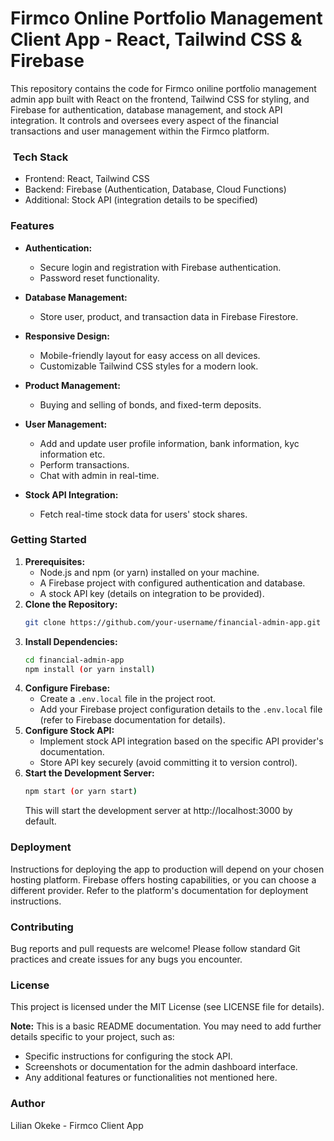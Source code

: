 #  Firmco Online Portfolio Management Client App - React, Tailwind CSS & Firebase

This repository contains the code for Firmco oniline portfolio management admin app built with React on the frontend, Tailwind CSS for styling, and Firebase for authentication, database management, and stock API integration. It controls and oversees every aspect of the financial transactions and user management within the Firmco platform.

### ️ Tech Stack

* Frontend: React, Tailwind CSS
* Backend: Firebase (Authentication, Database, Cloud Functions)
* Additional: Stock API (integration details to be specified)

###   Features

* **Authentication:**
    * Secure login and registration with Firebase authentication.
    * Password reset functionality.

* **Database Management:**
    * Store user, product, and transaction data in Firebase Firestore.

* **Responsive Design:**
    * Mobile-friendly layout for easy access on all devices.
    * Customizable Tailwind CSS styles for a modern look.

* **Product Management:**
    * Buying and selling of bonds, and fixed-term deposits.

* **User Management:**
    * Add and update user profile information, bank information, kyc information etc.
    * Perform transactions.
    * Chat with admin in real-time.

* **Stock API Integration:**
    * Fetch real-time stock data for users' stock shares.



###  Getting Started

1. **Prerequisites:**
    * Node.js and npm (or yarn) installed on your machine.
    * A Firebase project with configured authentication and database.
    * A stock API key (details on integration to be provided).
2. **Clone the Repository:**
    ```bash
    git clone https://github.com/your-username/financial-admin-app.git
    ```
3. **Install Dependencies:**
    ```bash
    cd financial-admin-app
    npm install (or yarn install)
    ```
4. **Configure Firebase:**
    * Create a `.env.local` file in the project root.
    * Add your Firebase project configuration details to the `.env.local` file (refer to Firebase documentation for details).
5. **Configure Stock API:**
    * Implement stock API integration based on the specific API provider's documentation. 
    * Store API key securely (avoid committing it to version control).
6. **Start the Development Server:**
    ```bash
    npm start (or yarn start)
    ```
    This will start the development server at http://localhost:3000 by default.

###   Deployment

Instructions for deploying the app to production will depend on your chosen hosting platform. Firebase offers hosting capabilities, or you can choose a different provider. Refer to the platform's documentation for deployment instructions.

###   Contributing

Bug reports and pull requests are welcome! Please follow standard Git practices and create issues for any bugs you encounter.

###   License

This project is licensed under the MIT License (see LICENSE file for details).

**Note:** This is a basic README documentation. You may need to add further details specific to your project, such as:

* Specific instructions for configuring the stock API.
* Screenshots or documentation for the admin dashboard interface.
* Any additional features or functionalities not mentioned here.

###   Author

Lilian Okeke - Firmco Client App

